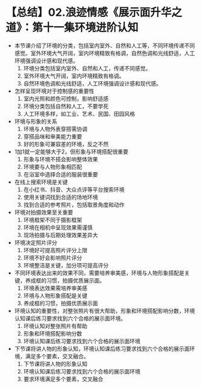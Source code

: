# 【总结】02.浪迹情感《展示面升华之道》：第十一集环境进阶认知

-   本节课介绍了环境的分类，包括室内室外、自然和人工等，不同环境传递不同感觉。室外环境大气开阔，室内环境精致有格调，自然色调和光线舒适，人工环境强调设计感和现代感。
    1.  环境分类包括室内室外、自然和人工，传递不同感觉。
    2.  室外环境大气开阔，室内环境精致有格调。
    3.  自然环境色调和光线舒适，人工环境强调设计感和现代感。
-   怎样呈现环境对于控制感的重要性
    1.  室内光照和颜色可控制，影响舒适感
    2.  环境分类包括自然和人工，不要学死
    3.  人工环境多样，如工业、艺术、民国、田园风格
-   环境与形象的关系
    1.  环境与人物外表穿搭需协调
    2.  穿搭品味和审美能力重要
    3.  好的形象可兼容差的环境，反之不然
-   1加1就一定能够大于2，但形象与环境搭配很重要
    1.  形象与环境不搭会影响整体效果
    2.  环境要与人物形象相匹配
    3.  在浴室中选择合适的服装很重要
-   在线上搜索环境是关键
    1.  在小红书、抖音、大众点评等平台搜索环境
    2.  使用关键词找到合适的场地环境
    3.  找到合适的参考照片，包括取景角度和动作
-   环境对拍摄效果至关重要
    1.  环境框架不同于摄影框架
    2.  环境在相机中呈现效果需谨慎
    3.  现场拍摄与后期处理效果差异大
-   环境决定照片评分
    1.  环境好可提高照片评分上限
    2.  环境不好会影响照片评分
    3.  环境整洁是关键，加分项可提高评分
-   不同环境表达出来的效果不同，需要培养审美感，环境与人物形象搭配是关键，养成框的习惯，拍摄优质展示面。
    1.  环境表达效果需培养审美感
    2.  环境与人物形象搭配是关键
    3.  养成框的习惯，拍摄优质展示面
-   环境认知的重要性，对整张照片有很大帮助，形象和环境搭配影响分数，环境认知课后练习要求找到六个合格的展示面环境。
    1.  环境认知对整张照片有帮助
    2.  形象和环境搭配影响分数
    3.  环境认知课后练习要求找到六个合格的展示面环境
-   下节课将讲人物的形象认知，环境认知课后练习要求找到六个合格的展示面环境，满足多个要素，交叉融合。
    1.  下节课将讲人物的形象认知
    2.  环境认知课后练习要求找到六个合格的展示面环境
    3.  要求环境满足多个要素，交叉融合